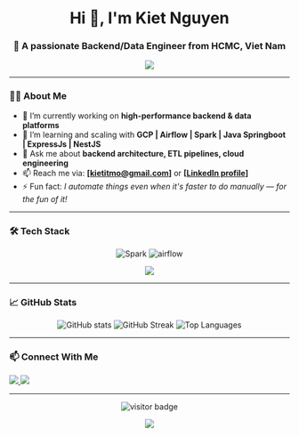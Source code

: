 <!-- README.md for GitHub Profile -->

<h1 align="center">Hi 👋, I'm Kiet Nguyen</h1>
<h3 align="center">🚀 A passionate Backend/Data Engineer from HCMC, Viet Nam</h3>

<p align="center">
  <img src="https://readme-typing-svg.herokuapp.com/?lines=Welcome+to+my+GitHub!;Building+scalable+systems;Loving+cloud,+data,+and+automation!" />
</p>

---

### 🧑‍💻 About Me

- 🔭 I’m currently working on **high-performance backend & data platforms**
- 🌱 I’m learning and scaling with **GCP | Airflow | Spark | Java Springboot | ExpressJs | NestJS**
- 💬 Ask me about **backend architecture, ETL pipelines, cloud engineering**
- 📫 Reach me via: **[kietitmo@gmail.com]** or **[[LinkedIn profile](https://www.linkedin.com/in/tuan-kiet-nguyen-053685320/)]**
- ⚡ Fun fact: *I automate things even when it's faster to do manually — for the fun of it!*

---

### 🛠️ Tech Stack

<p align="center">
    <img src="https://img.shields.io/badge/Apache%20Spark-E25A1C?style=flat&logo=apachespark&logoColor=white" alt="Spark" />
    <img src="https://img.shields.io/badge/Apache%20Airflow-017CEE?style=for-the-badge&logo=Apache%20Airflow&logoColor=white" alt="airflow">
</p>

<p align="center">
  <a href="https://skillicons.dev">
    <img src="https://skillicons.dev/icons?i=gcp,docker,terraform,express,java,js,nestjs,spring,postman,postgres,scala,python,git" />
  </a>
</p>

---

### 📈 GitHub Stats

<p align="center">
  <img src="https://github-readme-stats.vercel.app/api?username=kietitmo&show_icons=true&theme=radical" alt="GitHub stats" />
  <img src="https://github-readme-streak-stats.herokuapp.com/?user=kietitmo&theme=radical" alt="GitHub Streak" />
  <img src="https://github-readme-stats.vercel.app/api/top-langs/?username=kietitmo&layout=compact&theme=radical" alt="Top Languages" />
</p>

---

### 📫 Connect With Me

<p align="left">
  <a href="https://linkedin.com/in/tuan-kiet-nguyen-053685320" target="_blank">
    <img src="https://img.shields.io/badge/-LinkedIn-blue?style=flat&logo=linkedin" />
  </a>
  <a href="mailto:kietitmo@gmail.com">
    <img src="https://img.shields.io/badge/-Gmail-D14836?style=flat&logo=gmail&logoColor=white" />
  </a>
</p>

---

<p align="center">
  <img src="https://visitor-badge.laobi.icu/badge?page_id=kietitmo" alt="visitor badge"/>
</p>

<p align="center">
  <img src="https://github-profile-trophy.vercel.app/?username=kietitmo&theme=onedark&margin-w=15" />
</p>

